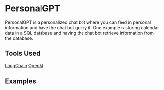 # PersonalGPT

PersonalGPT is a personalized chat bot where you can feed in personal information and 
have the chat bot query it. One example is storing calendar data in a SQL database 
and having the chat bot retrieve information from the database.

## Tools Used
[LangChain](https://www.langchain.com/)
[OpenAI](https://platform.openai.com/overview)

## Examples
